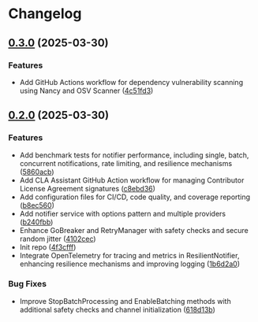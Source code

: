 # Changelog

## [0.3.0](https://github.com/kopexa-grc/notifier/compare/v0.2.0...v0.3.0) (2025-03-30)


### Features

* Add GitHub Actions workflow for dependency vulnerability scanning using Nancy and OSV Scanner ([4c51fd3](https://github.com/kopexa-grc/notifier/commit/4c51fd3ddbdbdb11515baba834e4baa4c831fb91))

## [0.2.0](https://github.com/kopexa-grc/notifier/compare/v0.1.0...v0.2.0) (2025-03-30)


### Features

* Add benchmark tests for notifier performance, including single, batch, concurrent notifications, rate limiting, and resilience mechanisms ([5860acb](https://github.com/kopexa-grc/notifier/commit/5860acba6d068cb0f4b31d8eed6e7a82a3290920))
* Add CLA Assistant GitHub Action workflow for managing Contributor License Agreement signatures ([c8ebd36](https://github.com/kopexa-grc/notifier/commit/c8ebd36a9ee788cd05714760c8bcffa5795d4c66))
* Add configuration files for CI/CD, code quality, and coverage reporting ([b8ec560](https://github.com/kopexa-grc/notifier/commit/b8ec56015b591af6ffb7cc33b037d15bd23c2bdc))
* Add notifier service with options pattern and multiple providers ([b240fbb](https://github.com/kopexa-grc/notifier/commit/b240fbbf93cf9d501b9807f9563b1a207d95eafb))
* Enhance GoBreaker and RetryManager with safety checks and secure random jitter ([4102cec](https://github.com/kopexa-grc/notifier/commit/4102cec5ab44c67fc04006dfd79aeda88ab06147))
* Init repo ([4f3cfff](https://github.com/kopexa-grc/notifier/commit/4f3cfff7f4d6428c423916c518c83248f6b49175))
* Integrate OpenTelemetry for tracing and metrics in ResilientNotifier, enhancing resilience mechanisms and improving logging ([1b6d2a0](https://github.com/kopexa-grc/notifier/commit/1b6d2a06329e37816968888e325de369f6b1eb66))


### Bug Fixes

* Improve StopBatchProcessing and EnableBatching methods with additional safety checks and channel initialization ([618d13b](https://github.com/kopexa-grc/notifier/commit/618d13b87b87cafe24af19add3a733119c7c1588))
